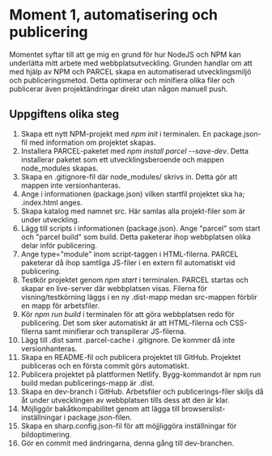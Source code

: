 # Moment 1, automatisering och publicering
Momentet syftar till att ge mig en grund för hur NodeJS och NPM kan underlätta mitt arbete med webbplatsutveckling.
Grunden handlar om att med hjälp av NPM och PARCEL skapa en automatiserad utvecklingsmiljö och publiceringsmetod.
Detta optimerar och minifiera olika filer och publicerar även projektändringar direkt utan någon manuell push.

## Uppgiftens olika steg

1. Skapa ett nytt NPM-projekt med *npm init* i terminalen. En package.json-fil med information om projektet skapas.
2. Installera PARCEL-paketet med *npm install parcel --save-dev*. Detta installerar paketet som ett utvecklingsberoende och mappen node_modules skapas. 
3. Skapa en .gitignore-fil där node_modules/ skrivs in. Detta gör att mappen inte versionhanteras.
4. Ange i informationen (package.json) vilken startfil projektet ska ha; .index.html anges.
5. Skapa katalog med namnet src. Här samlas alla projekt-filer som är under utveckling.
6. Lägg till scripts i informationen (package.json). Ange "parcel" som start och "parcel build" som build. Detta paketerar ihop webbplatsen olika delar inför publicering.
7. Ange type="module" inom script-taggen i HTML-filerna. PARCEL paketerar då ihop samtliga JS-filer i en extern fil automatiskt vid publicering.
8. Testkör projektet genom *npm start* i terminalen. PARCEL startas och skapar en live-server där webbplatsen visas. Filerna för visning/testkörning läggs i en ny .dist-mapp medan src-mappen förblir en mapp för arbetsfiler.
9. Kör *npm run build* i terminalen för att göra webbplatsen redo för publicering. Det som sker automatiskt är att HTML-filerna och CSS-filerna samt minifierar och transpilerar JS-filerna.
10. Lägg till .dist samt .parcel-cache i .gitignore. De kommer då inte versionhanteras.
11. Skapa en README-fil och publicera projektet till GitHub. Projektet publiceras och en första commit görs automatiskt.
12. Publicera projektet på plattformen Netlify. Bygg-kommandot är npm run build medan publicerings-mapp är .dist.  
13. Skapa en dev-branch i GitHub. Arbetsfiler och publicerings-filer skiljs då åt under utvecklingen av webbplatsen tills dess att den är klar.
14. Möjliggör bakåtkompabilitet genom att lägga till browserslist-inställningar i package.json-filen.
15. Skapa en sharp.config.json-fil för att möjjliggöra inställningar för bildoptimering.
16. Gör en commit med ändringarna, denna gång till dev-branchen.